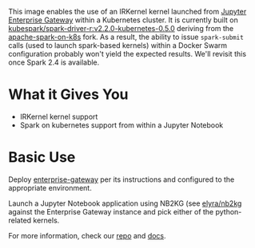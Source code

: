 This image enables the use of an IRKernel kernel launched from [Jupyter Enterprise Gateway](http://jupyter-enterprise-gateway.readthedocs.io/en/latest/) within a Kubernetes cluster.  It is currently built on [kubespark/spark-driver-r:v2.2.0-kubernetes-0.5.0](https://hub.docker.com/r/kubespark/spark-driver-r/) deriving from the [apache-spark-on-k8s](https://github.com/apache-spark-on-k8s/spark) fork.  As a result, the ability to issue `spark-submit` calls (used to launch spark-based kernels) within a Docker Swarm configuration probably won't yield the expected results.  We'll revisit this once Spark 2.4 is available.

# What it Gives You
* IRKernel kernel support 
* Spark on kubernetes support from within a Jupyter Notebook

# Basic Use
Deploy [enterprise-gateway](https://hub.docker.com/r/elyra/enterprise-gateway/) per its instructions and configured to the appropriate environment.

Launch a Jupyter Notebook application using NB2KG (see [elyra/nb2kg](https://hub.docker.com/r/elyra/nb2kg/) against  the Enterprise Gateway instance and pick either of the python-related kernels.

For more information, check our [repo](https://github.com/jupyter/enterprise_gateway) and [docs](http://jupyter-enterprise-gateway.readthedocs.io/en/latest/).